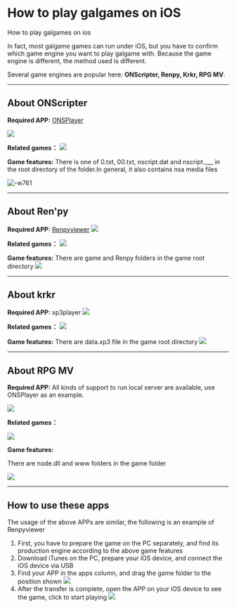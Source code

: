 # How to play galgames on iOS

How to play galgames on ios

In fact, most galgame games can run under iOS, but you have to confirm which game engine you want to play galgame with. Because the game engine is different, the method used is different.

Several game engines are popular here: 
**ONScripter, Renpy, Krkr, RPG MV**.

-------

## About ONScripter

**Required APP:** [ONSPlayer](https://apps.apple.com/cn/app/id1388250129)

![](https://img-blog.csdnimg.cn/img_convert/7c9b707306bf7009d12d68ab9ee4b720.png)

**Related games：**
![](https://img-blog.csdnimg.cn/img_convert/89669f7a1db513281b0ba94e3201f944.png)

**Game features:** 
There is one of 0.txt, 00.txt, nscript.dat and nscript.___ in the root directory of the folder.In general, it also contains nsa media files

![-w761](https://img-blog.csdnimg.cn/20210126221355163.png)


-------
## About Ren'py

**Required APP:** [Renpyviewer](https://apps.apple.com/cn/app/renpyviewer/id1547796767)
![](https://img-blog.csdnimg.cn/img_convert/0dba9cbe33ecf9b281d71c2b3ed37731.png)

**Related games：**
![](https://img-blog.csdnimg.cn/20210126134803144.png?x-oss-process=image/watermark,type_ZmFuZ3poZW5naGVpdGk,shadow_10,text_aHR0cHM6Ly9ibG9nLmNzZG4ubmV0L2s4NjI5NjI5,size_16,color_FFFFFF,t_70)

**Game features:** 
There are game and Renpy folders in the game root directory
![](https://img-blog.csdnimg.cn/2021012621414888.png?x-oss-process=image/watermark,type_ZmFuZ3poZW5naGVpdGk,shadow_10,text_aHR0cHM6Ly9ibG9nLmNzZG4ubmV0L2s4NjI5NjI5,size_16,color_FFFFFF,t_70)

------

## About krkr
**Required APP:** xp3player
![](https://img-blog.csdnimg.cn/20210126214614509.png?x-oss-process=image/watermark,type_ZmFuZ3poZW5naGVpdGk,shadow_10,text_aHR0cHM6Ly9ibG9nLmNzZG4ubmV0L2s4NjI5NjI5,size_16,color_FFFFFF,t_70)

**Related games：**
![](https://img-blog.csdnimg.cn/img_convert/e133adf0eed78e64aa8c1c3404650ca5.png)

**Game features:** 
There are data.xp3 file in the game root directory
![](https://img-blog.csdnimg.cn/20210126214839871.png?x-oss-process=image/watermark,type_ZmFuZ3poZW5naGVpdGk,shadow_10,text_aHR0cHM6Ly9ibG9nLmNzZG4ubmV0L2s4NjI5NjI5,size_16,color_FFFFFF,t_70)

-----

## About RPG MV
**Required APP:** All kinds of support to run local server are available, use ONSPlayer as an example.

![](https://img-blog.csdnimg.cn/img_convert/7c9b707306bf7009d12d68ab9ee4b720.png)

**Related games：**

![](https://img-blog.csdnimg.cn/20210126134945246.png?x-oss-process=image/watermark,type_ZmFuZ3poZW5naGVpdGk,shadow_10,text_aHR0cHM6Ly9ibG9nLmNzZG4ubmV0L2s4NjI5NjI5,size_16,color_FFFFFF,t_70)

**Game features:** 

There are node.dll and www folders in the game folder

![](https://img-blog.csdnimg.cn/20210126215252730.png?x-oss-process=image/watermark,type_ZmFuZ3poZW5naGVpdGk,shadow_10,text_aHR0cHM6Ly9ibG9nLmNzZG4ubmV0L2s4NjI5NjI5,size_16,color_FFFFFF,t_70)

-----

## How to use these apps
The usage of the above APPs are similar, the following is an example of Renpyviewer

1. First, you have to prepare the game on the PC separately, and find its production engine according to the above game features
2. Download iTunes on the PC, prepare your iOS device, and connect the iOS device via USB
3. Find your APP in the apps column, and drag the game folder to the position shown
![](https://img-blog.csdnimg.cn/img_convert/4dc43794f987ef22b82520d0a1e2fa18.png)
1. After the transfer is complete, open the APP on your iOS device to see the game, click to start playing
![](https://img-blog.csdnimg.cn/img_convert/38a08989730152faccb3d023c8470154.png)




